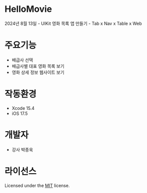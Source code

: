 # HelloMovie
2024년 8월 13일 - UIKit 영화 목록 앱 만들기 - Tab x Nav x  Table x Web

# 주요기능
- 배급사 선택
- 배급사별 대표 영화 목록 보기
- 영화 상세 정보 웹사이트 보기

# 작동환경
- Xcode 15.4
- iOS 17.5

# 개발자
- 강사 박종욱

# 라이선스
Licensed under the [MIT](LICENSE) license.
